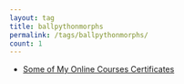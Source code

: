 ```yaml
---
layout: tag
title: ballpythonmorphs
permalink: /tags/ballpythonmorphs/
count: 1
---
```


- [Some of My Online Courses Certificates](https://samirpaulb.github.io/blog-jekyll/posts/some-of-my-online-courses-certificates/)
